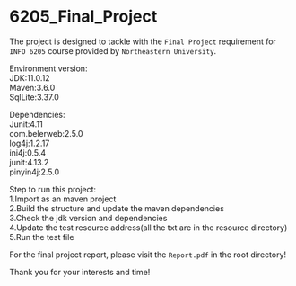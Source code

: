 # 6205_Final_Project
The project is designed to tackle with the `Final Project` requirement for `INFO 6205` course provided by `Northeastern University`.

Environment version:</br>
JDK:11.0.12</br>
Maven:3.6.0</br>
SqlLite:3.37.0</br>

Dependencies:</br>
Junit:4.11</br>
com.belerweb:2.5.0</br>
log4j:1.2.17</br>
ini4j:0.5.4</br>
junit:4.13.2</br>
pinyin4j:2.5.0</br>

Step to run this project:</br>
1.Import as an maven project</br>
2.Build the structure and update the maven dependencies</br>
3.Check the jdk version and dependencies</br>
4.Update the test resource address(all the txt are in the resource directory)</br>
5.Run the test file</br>

For the final project report, please visit the `Report.pdf` in the root directory!

Thank you for your interests and time!

